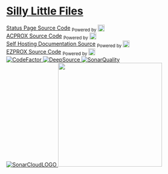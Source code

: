 # [Silly Little Files](https://sillylittle.tech)

[Status Page Source Code](https://github.com/dswan36/sillylittle.status) <sub>Powered by [<img width=18 src="https://betterstack.com/assets/favicon-ad4a170f31b6075c4d7ea5e23ce36677b3412bdd2fabc48d1b688bc535c8821c.png"></img>](https://betterstack.com/?_ph=18f837db9f8620-07c6a0eb476ade-4c657b58-1fa400-18f837db9f915c7&_s=18f837dba5677d-06e71c62e075b-4c657b58-1fa400-18f837dba571631&_st=1715898006102)</sub>
\
[ACPROX Source Code](https://github.com/dswan36/acprox) <sub>Powered by [<img width=18 src="https://vercel.com/favicon.ico"></img>](https://vercel.app)</sub>\
[Self Hosting Documentation Source](https://github.com/dswan36/sillylittle.selfhost) <sub>Powered by [<img width=18 src="https://docus.dev/favicon.ico"></img>](https://docus.dev/)</sub>\
[EZPROX Source Code](https://github.com/dswan36/ezprox) <sub>Powered by [<img width=18 src="https://vercel.com/favicon.ico"></img>](https://vercel.app)</sub>
\
<a href="https://www.codefactor.io/repository/github/dswan36/sillylittlefiles/overview/main">
<img src="https://www.codefactor.io/repository/github/dswan36/sillylittlefiles/badge/main" alt="CodeFactor" />
</a>
<a href="https://app.deepsource.com/gh/DamianSwanAAJHS2/SillyLittleFiles/" target="_blank">
<img alt="DeepSource" title="DeepSource" src="https://app.deepsource.com/gh/DamianSwanAAJHS2/SillyLittleFiles.svg/?label=active+issues&show_trend=false&token=TNRs88MO0hVNrxbnPGqcgvvb"/>
</a>
<a href="https://sonarcloud.io/summary/new_code?id=DamianSwanAAJHS2_SillyLittleFiles" target="_blank">
<img alt="SonarQuality" title="Sonarcloud" src="https://sonarcloud.io/api/project_badges/measure?project=DamianSwanAAJHS2_SillyLittleFiles&metric=alert_status"/>
</a>
<br>
<a href="https://sonarcloud.io" target="_blank">
<img title="SonarCloud" alt="SonarCloudLOGO" src="https://sonarcloud.io/images/project_badges/sonarcloud-black.svg"/>
</a>
<a href="https://firebase.google.com" target="_blank">
<img src="https://i.ibb.co/b1R3M7t/Google-Firebase-logo-e1494819679178-1.png" width=275/>
</a>

</center>
